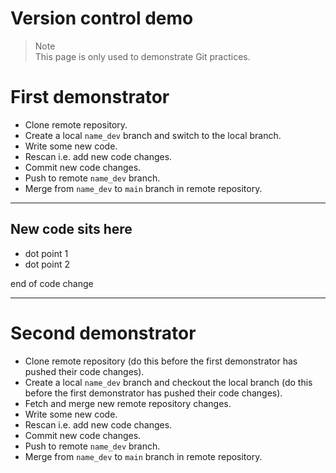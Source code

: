 # Version control demo  

> Note     
> This page is only used to demonstrate Git practices.   

# First demonstrator    
+ Clone remote repository.
+ Create a local `name_dev` branch and switch to the local branch.  
+ Write some new code.   
+ Rescan i.e. add new code changes.  
+ Commit new code changes.  
+ Push to remote `name_dev` branch. 
+ Merge from `name_dev` to `main` branch in remote repository.    

***
## New code sits here
+ dot point 1
+ dot point 2

end of code change 
***


# Second demonstrator   
+ Clone remote repository (do this before the first demonstrator has pushed their code changes).    
+ Create a local `name_dev` branch and checkout the local branch (do this before the first demonstrator has pushed their code changes).   
+ Fetch and merge new remote repository changes.   
+ Write some new code.    
+ Rescan i.e. add new code changes.  
+ Commit new code changes.  
+ Push to remote `name_dev` branch. 
+ Merge from `name_dev` to `main` branch in remote repository.  